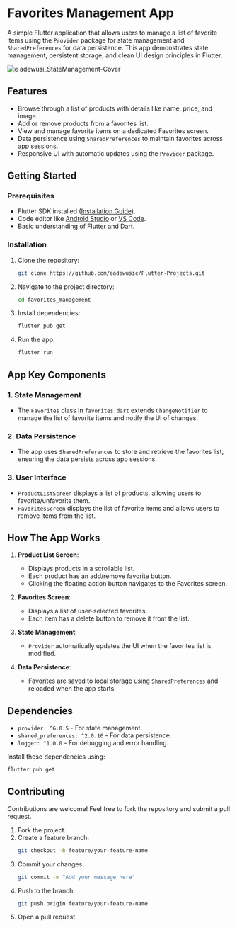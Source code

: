 # Favorites Management App

A simple Flutter application that allows users to manage a list of favorite items using the `Provider` package for state management and `SharedPreferences` for data persistence. This app demonstrates state management, persistent storage, and clean UI design principles in Flutter.

![e adewusi_StateManagement-Cover](https://github.com/user-attachments/assets/4ebfd9a4-cfcb-40ef-aeee-f8eed61fb6f0)

## Features

- Browse through a list of products with details like name, price, and image.
- Add or remove products from a favorites list.
- View and manage favorite items on a dedicated Favorites screen.
- Data persistence using `SharedPreferences` to maintain favorites across app sessions.
- Responsive UI with automatic updates using the `Provider` package.

## Getting Started

### Prerequisites

- Flutter SDK installed ([Installation Guide](https://docs.flutter.dev/get-started/install)).
- Code editor like [Android Studio](https://developer.android.com/studio) or [VS Code](https://code.visualstudio.com/).
- Basic understanding of Flutter and Dart.

### Installation

1. Clone the repository:
   ```bash
   git clone https://github.com/eadewusic/Flutter-Projects.git
   ```
2. Navigate to the project directory:
   ```bash
   cd favorites_management
   ```
3. Install dependencies:
   ```bash
   flutter pub get
   ```
4. Run the app:
   ```bash
   flutter run
   ```

## App Key Components

### 1. State Management
- The `Favorites` class in `favorites.dart` extends `ChangeNotifier` to manage the list of favorite items and notify the UI of changes.

### 2. Data Persistence
- The app uses `SharedPreferences` to store and retrieve the favorites list, ensuring the data persists across app sessions.

### 3. User Interface
- `ProductListScreen` displays a list of products, allowing users to favorite/unfavorite them.
- `FavoritesScreen` displays the list of favorite items and allows users to remove items from the list.

## How The App Works

1. **Product List Screen**:
   - Displays products in a scrollable list.
   - Each product has an add/remove favorite button.
   - Clicking the floating action button navigates to the Favorites screen.

2. **Favorites Screen**:
   - Displays a list of user-selected favorites.
   - Each item has a delete button to remove it from the list.

3. **State Management**:
   - `Provider` automatically updates the UI when the favorites list is modified.

4. **Data Persistence**:
   - Favorites are saved to local storage using `SharedPreferences` and reloaded when the app starts.

## Dependencies

- `provider: ^6.0.5` - For state management.
- `shared_preferences: ^2.0.16` - For data persistence.
- `logger: ^1.0.0` - For debugging and error handling.

Install these dependencies using:
```bash
flutter pub get
```

## Contributing

Contributions are welcome! Feel free to fork the repository and submit a pull request.

1. Fork the project.
2. Create a feature branch:
   ```bash
   git checkout -b feature/your-feature-name
   ```
3. Commit your changes:
   ```bash
   git commit -m "Add your message here"
   ```
4. Push to the branch:
   ```bash
   git push origin feature/your-feature-name
   ```
5. Open a pull request.
